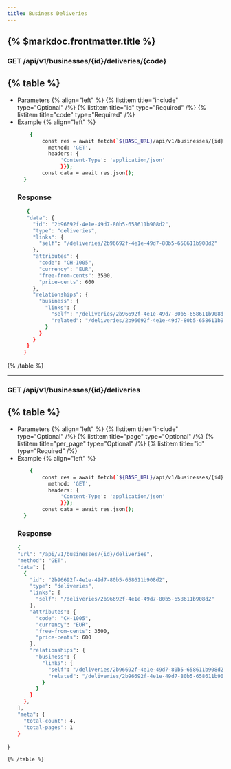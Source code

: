 ```yaml
---
title: Business Deliveries
---
```


## {% $markdoc.frontmatter.title %}

 ### GET /api/v1/businesses/{id}/deliveries/{code}
{% table %}
---
* Parameters {% align="left" %}
  {% listitem title="include" type="Optional" /%}
  {% listitem title="id" type="Required" /%}
  {% listitem title="code" type="Required" /%}
* Example {% align="left" %}
  ```bash
      {
          const res = await fetch(`${BASE_URL}/api/v1/businesses/{id}/deliveries/{code}`, {
            method: 'GET',
            headers: {
                'Content-Type': 'application/json'
                }});
          const data = await res.json();
    }
  ```
  ### Response
  ```bash
     {
     "data": {
       "id": "2b96692f-4e1e-49d7-80b5-658611b908d2",
       "type": "deliveries",
       "links": {
         "self": "/deliveries/2b96692f-4e1e-49d7-80b5-658611b908d2"
       },
       "attributes": {
         "code": "CH-1005",
         "currency": "EUR",
         "free-from-cents": 3500,
         "price-cents": 600
       },
       "relationships": {
         "business": {
           "links": {
             "self": "/deliveries/2b96692f-4e1e-49d7-80b5-658611b908d2/relationships/business",
             "related": "/deliveries/2b96692f-4e1e-49d7-80b5-658611b908d2/business"
           }
         }
       }
     }
    }
  ```
{% /table %}

- - -

 ### GET /api/v1/businesses/{id}/deliveries
{% table %}
---
* Parameters {% align="left" %}
  {% listitem title="include" type="Optional" /%}
  {% listitem title="page" type="Optional" /%}
  {% listitem title="per_page" type="Optional" /%}
  {% listitem title="id" type="Required" /%}
* Example {% align="left" %}
  ```bash
      {
          const res = await fetch(`${BASE_URL}/api/v1/businesses/{id}/deliveries`, {
            method: 'GET',
            headers: {
                'Content-Type': 'application/json'
                }});
          const data = await res.json();
    }
  ```
  ### Response
  ```bash
  {
  "url": "/api/v1/businesses/{id}/deliveries",
  "method": "GET",
  "data": [
    {
      "id": "2b96692f-4e1e-49d7-80b5-658611b908d2",
      "type": "deliveries",
      "links": {
        "self": "/deliveries/2b96692f-4e1e-49d7-80b5-658611b908d2"
      },
      "attributes": {
        "code": "CH-1005",
        "currency": "EUR",
        "free-from-cents": 3500,
        "price-cents": 600
      },
      "relationships": {
        "business": {
          "links": {
            "self": "/deliveries/2b96692f-4e1e-49d7-80b5-658611b908d2/relationships/business",
            "related": "/deliveries/2b96692f-4e1e-49d7-80b5-658611b908d2/business"
          }
        }
      }
    },
  ],
  "meta": {
    "total-count": 4,
    "total-pages": 1
  }
}
  ```
{% /table %}